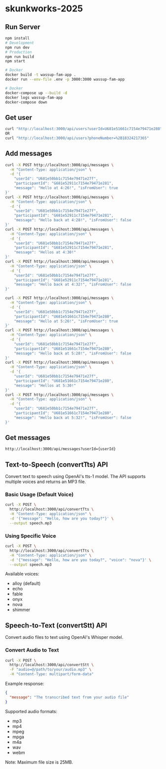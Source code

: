 # skunkworks-2025

## Run Server
```bash
npm install
# Development
npm run dev
# Production
npm run build
npm start

# Docker
docker build -t wassup-fam-app .
docker run --env-file .env -p 3000:3000 wassup-fam-app

# Docker
docker-compose up --build -d
docker logs wassup-fam-app
docker-compose down
```

## Get user
```bash
curl "http://localhost:3000/api/users?userId=U681e51661c7154e79471e280"
OR
curl "http://localhost:3000/api/users?phoneNumber=%2B18324217365"
```

## Add messages
```bash
curl -X POST http://localhost:3000/api/messages \
  -H "Content-Type: application/json" \
  -d '{
    "userId": "U681e50bb1c7154e79471e27f",
    "participantId": "G681e52911c7154e79471e281",
    "message": "Hello at 4:26!", "isFromUser": true
}'
curl -X POST http://localhost:3000/api/messages \
  -H "Content-Type: application/json" \
  -d '{
    "userId": "U681e50bb1c7154e79471e27f",
    "participantId": "G681e52911c7154e79471e281",
    "message": "Hello back at 4:28!", "isFromUser": false
}'
curl -X POST http://localhost:3000/api/messages \
  -H "Content-Type: application/json" \
  -d '{
    "userId": "U681e50bb1c7154e79471e27f",
    "participantId": "G681e52911c7154e79471e281",
    "message": "Hellos at 4:30!"                    
}'
curl -X POST http://localhost:3000/api/messages \
  -H "Content-Type: application/json" \
  -d '{
    "userId": "U681e50bb1c7154e79471e27f",
    "participantId": "G681e52911c7154e79471e281",
    "message": "Hello back at 4:32!", "isFromUser": false
}'

curl -X POST http://localhost:3000/api/messages \
  -H "Content-Type: application/json" \
  -d '{
    "userId": "U681e50bb1c7154e79471e27f",
    "participantId": "U681e51661c7154e79471e280",
    "message": "Hello at 5:26!", "isFromUser": true
}'
curl -X POST http://localhost:3000/api/messages \
  -H "Content-Type: application/json" \
  -d '{
    "userId": "U681e50bb1c7154e79471e27f",
    "participantId": "U681e51661c7154e79471e280",
    "message": "Hello back at 5:28!", "isFromUser": false
}'
curl -X POST http://localhost:3000/api/messages \
  -H "Content-Type: application/json" \
  -d '{
    "userId": "U681e50bb1c7154e79471e27f",
    "participantId": "U681e51661c7154e79471e280",
    "message": "Hellos at 5:30!"                    
}'
curl -X POST http://localhost:3000/api/messages \
  -H "Content-Type: application/json" \
  -d '{
    "userId": "U681e50bb1c7154e79471e27f",
    "participantId": "U681e51661c7154e79471e280",
    "message": "Hello back at 5:32!", "isFromUser": false
}'
```

## Get messages
```bash
http://localhost:3000/api/messages?userId={userId}
```

## Text-to-Speech (convertTts) API
Convert text to speech using OpenAI's tts-1 model. The API supports multiple voices and returns an MP3 file.

### Basic Usage (Default Voice)
```bash
curl -X POST \
  http://localhost:3000/api/convertTts \
  -H "Content-Type: application/json" \
  -d '{"message": "Hello, how are you today?"}' \
  --output speech.mp3
```

### Using Specific Voice
```bash
curl -X POST \
  http://localhost:3000/api/convertTts \
  -H "Content-Type: application/json" \
  -d '{"message": "Hello, how are you today?", "voice": "nova"}' \
  --output speech.mp3
```

Available voices:
- alloy (default)
- echo
- fable
- onyx
- nova
- shimmer

## Speech-to-Text (convertStt) API
Convert audio files to text using OpenAI's Whisper model.

### Convert Audio to Text
```bash
curl -X POST \
  http://localhost:3000/api/convertStt \
  -F "audio=@/path/to/your/audio.mp3" \
  -H "Content-Type: multipart/form-data"
```

Example response:
```json
{
  "message": "The transcribed text from your audio file"
}
```

Supported audio formats:
- mp3
- mp4
- mpeg
- mpga
- m4a
- wav
- webm

Note: Maximum file size is 25MB.

